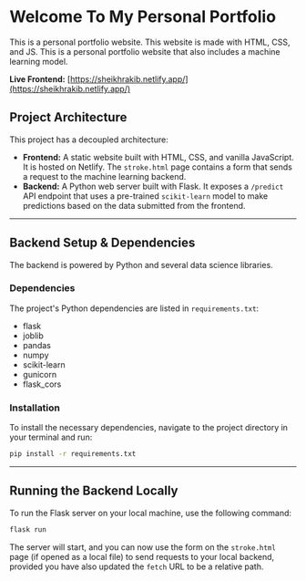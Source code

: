 
# Welcome To My Personal Portfolio

This is a personal portfolio website. This website is made with HTML, CSS, and JS. 
This is a personal portfolio website that also includes a machine learning model.


**Live Frontend:** [https://sheikhrakib.netlify.app/](https://sheikhrakib.netlify.app/)

## Project Architecture

This project has a decoupled architecture:

*   **Frontend:** A static website built with HTML, CSS, and vanilla JavaScript. It is hosted on Netlify. The `stroke.html` page contains a form that sends a request to the machine learning backend.
*   **Backend:** A Python web server built with Flask. It exposes a `/predict` API endpoint that uses a pre-trained `scikit-learn` model to make predictions based on the data submitted from the frontend.

---

## Backend Setup & Dependencies

The backend is powered by Python and several data science libraries.

### Dependencies

The project's Python dependencies are listed in `requirements.txt`:

*   flask
*   joblib
*   pandas
*   numpy
*   scikit-learn
*   gunicorn
*   flask_cors

### Installation

To install the necessary dependencies, navigate to the project directory in your terminal and run:

```bash
pip install -r requirements.txt
```

---

## Running the Backend Locally

To run the Flask server on your local machine, use the following command:

```bash
flask run
```

The server will start, and you can now use the form on the `stroke.html` page (if opened as a local file) to send requests to your local backend, provided you have also updated the `fetch` URL to be a relative path.